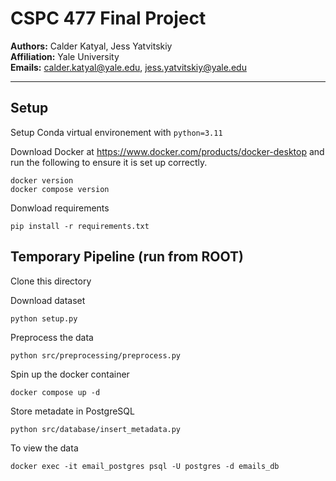 # CSPC 477 Final Project

**Authors:** Calder Katyal, Jess Yatvitskiy  
**Affiliation:** Yale University  
**Emails:** calder.katyal@yale.edu, jess.yatvitskiy@yale.edu

---

## Setup

Setup Conda virtual environement with `python=3.11`

Download Docker at https://www.docker.com/products/docker-desktop and run the following to ensure it is set up correctly.

```
docker version
docker compose version
```

Donwload requirements

```
pip install -r requirements.txt
```

## Temporary Pipeline (run from ROOT)

Clone this directory

Download dataset

```
python setup.py
```

Preprocess the data

```
python src/preprocessing/preprocess.py
```

Spin up the docker container

```
docker compose up -d 
```

Store metadate in PostgreSQL

```
python src/database/insert_metadata.py
```

To view the data

```
docker exec -it email_postgres psql -U postgres -d emails_db
```
